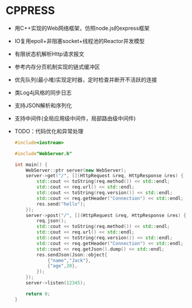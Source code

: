 # CPPRESS

- 用C++实现的Web网络框架，仿照node.js的express框架

- IO复用epoll+非阻塞socket+线程池的Reactor并发模型

- 有限状态机解析Http请求报文

- 参考内存分页机制实现的链式缓冲区

- 优先队列(最小堆)实现定时器，定时检查并断开不活跃的连接

- 类Log4j风格的同步日志

- 支持JSON解析和序列化

- 支持中间件(全局应用级中间件，局部路由级中间件)

- TODO：代码优化和异常处理

  ```cpp
  #include<iostream>
  
  #include"WebServer.h"
  
  int main() {
      WebServer::ptr server(new WebServer);
      server->get("/", [](HttpRequest &req, HttpResponse &res) {
          std::cout << toString(req.method()) << std::endl;
          std::cout << req.url() << std::endl;
          std::cout << toString(req.version()) << std::endl;
          std::cout << req.getHeader("Connection") << std::endl;
          res.send("hello");
      });
      server->post("/", [](HttpRequest &req, HttpResponse &res) {
          req.json();
          std::cout << toString(req.method()) << std::endl;
          std::cout << req.url() << std::endl;
          std::cout << toString(req.version()) << std::endl;
          std::cout << req.getHeader("Connection") << std::endl;
          std::cout << req.getJson().dump() << std::endl;
          res.sendJson(Json::object{
              {"name","Jack"},
              {"age",20},
          });
      });
      server->listen(12345);
  
      return 0;
  }
  ```